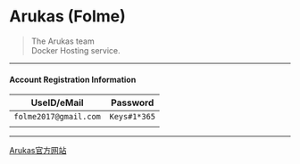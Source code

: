 # Arukas (Folme)
>  The Arukas team  
> Docker Hosting service.    
 
-------   
####  Account Registration Information

| UseID/eMail | Password |
|:----------:|:----------:|
|   `folme2017@gmail.com`   |  `Keys#1*365`   |
|            |            |



-------
[Arukas官方网站][id00]

[id00]:https://arukas.io/